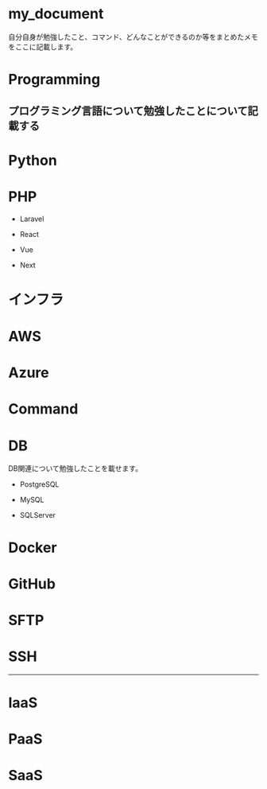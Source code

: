 # my_document
自分自身が勉強したこと、コマンド、どんなことができるのか等をまとめたメモをここに記載します。

# Programming
プログラミング言語について勉強したことについて記載する
---

# Python

# PHP
- Laravel

- React

- Vue

- Next


# インフラ
# AWS

# Azure

# Command

# DB
DB関連について勉強したことを載せます。
  - PostgreSQL

  - MySQL

  - SQLServer


# Docker

# GitHub





# SFTP



# SSH


---

# IaaS

# PaaS

# SaaS
